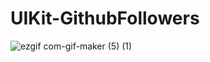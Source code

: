 # UIKit-GithubFollowers

![ezgif com-gif-maker (5) (1)](https://user-images.githubusercontent.com/80425427/130322231-69b30d84-bc5e-46d3-a8e5-2143cb6548e2.gif)

